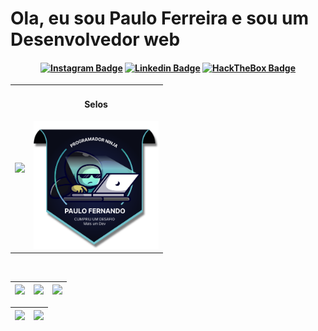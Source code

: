 # Ola, eu sou Paulo Ferreira e sou um Desenvolvedor web

<h4 align="center">

[![Instagram Badge](https://img.shields.io/badge/Instagram-E4405F?style=for-the-badge&logo=instagram&logoColor=white)](https://www.instagram.com/paulo_fernando000/)
[![Linkedin Badge](https://img.shields.io/badge/-Linkedin-blue?style=for-the-badge&logo=Linkedin&logoColor=white&link=https://github.com/PauloTIgit)](https://www.linkedin.com/in/pauloferreiradev/)
[![HackTheBox Badge](https://img.shields.io/badge/Portifolio-52f7fa?style=for-the-badge&logo=Hack%20The%20Box&logoColor=3d0ef0)](https://paulodevelop.com.br/)

</h4>

<table border="0" cellspacing="0" cellpadding="0" align="center">
  <tr>
    <td style="border: 0";>
      <img width="400" src="https://cdna.artstation.com/p/assets/images/images/053/755/244/large/nazib-hamdan-ngoding.jpg?1662976950" />
    </td>
    <td style="border: 0";>
     <div align="center">
        <h4>Selos</h4>
        <img width="200" src="./img/selo.png" />
      </div>
    </td>
  </tr>
</table>


<br>

| ![](http://github-profile-summary-cards.vercel.app/api/cards/stats?username=PauloTIgit&theme=algolia) | ![](http://github-profile-summary-cards.vercel.app/api/cards/repos-per-language?username=PauloTIgit&hide=Html&theme=algolia) | ![](http://github-profile-summary-cards.vercel.app/api/cards/most-commit-language?username=PauloTIgit&theme=algolia) |
| :-: | :-: | :-: |

| ![](http://github-profile-summary-cards.vercel.app/api/cards/profile-details?username=PauloTIgit&theme=algolia) | ![](http://github-profile-summary-cards.vercel.app/api/cards/productive-time?username=PauloTIgit&theme=algolia&utcOffset=8) |
| :-: | :-: |


